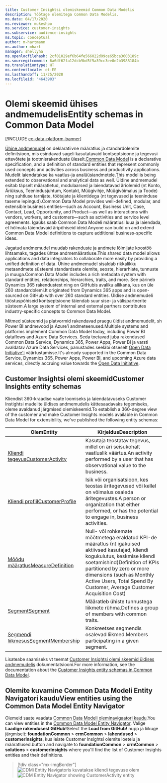 ```yaml
---
title: Customer Insightsi olemiskeemid Common Data Modelis
description: Töötage olemitega Common Data Modelis.
ms.date: 04/17/2020
ms.reviewer: mukeshpo
ms.service: customer-insights
ms.subservice: audience-insights
ms.topic: conceptual
author: m-hartmann
ms.author: mhart
manager: shellyha
ms.openlocfilehash: 2cf01029ef6b64fe566022d09ce65bca3603189c
ms.sourcegitcommit: 6a6df62fa12dcb9bd5f5a39cc3ee0e2b3988184b
ms.translationtype: HT
ms.contentlocale: et-EE
ms.lasthandoff: 11/25/2020
ms.locfileid: "4643903"
---
```

# <a name="entity-schemas-in-common-data-model"></a><span data-ttu-id="c2c61-103">Olemi skeemid ühises andmemudelis</span><span class="sxs-lookup"><span data-stu-id="c2c61-103">Entity schemas in Common Data Model</span></span>

[!INCLUDE [cc-data-platform-banner](../includes/cc-data-platform-banner.md)]

<span data-ttu-id="c2c61-104">[Ühine andmemudel](https://docs.microsoft.com/common-data-model/) on deklaratiivne määratlus ja standardolemite definitsioon, mis esindavad sageli kasutatavaid kontseptsioone ja tegevusi ettevõtete ja tootmisrakenduste üleselt.</span><span class="sxs-lookup"><span data-stu-id="c2c61-104">[Common Data Model](https://docs.microsoft.com/common-data-model/) is a declarative specification, and a definition of standard entities that represent commonly used concepts and activities across business and productivity applications.</span></span> <span data-ttu-id="c2c61-105">Mudelit laiendatakse ka vaatlus-ja analüüsiandmetele.</span><span class="sxs-lookup"><span data-stu-id="c2c61-105">This model is being extended to observational and analytical data as well.</span></span> <span data-ttu-id="c2c61-106">Üldine andmemudel esitab täpselt määratletud, modulaarsed ja laiendatavad äriolemid (nt Konto, Äriüksus, Teenindusjuhtum, Kontakt, Müügivihje, Müügivõimalus ja Toode) ning suhtluse tarnijate, töötajate ja klientidega (nt tegevused ja teeninduse taseme lepingud).</span><span class="sxs-lookup"><span data-stu-id="c2c61-106">Common Data Model provides well-defined, modular, and extensible business entities—such as Account, Business Unit, Case, Contact, Lead, Opportunity, and Product—as well as interactions with vendors, workers, and customers—such as activities and service level agreements.</span></span> <span data-ttu-id="c2c61-107">Igaüks saab Common Data Modeli määratlusi luua ja laiendada, et hõlmata täiendavaid äripõhiseid ideid.</span><span class="sxs-lookup"><span data-stu-id="c2c61-107">Anyone can build on and extend Common Data Model definitions to capture additional business-specific ideas.</span></span>

<span data-ttu-id="c2c61-108">Jagatud andmemudel muudab rakenduste ja andmete lõimijate koostöö lihtsamaks, tagades ühtse andmemääratluse.</span><span class="sxs-lookup"><span data-stu-id="c2c61-108">This shared data model allows applications and data integrators to collaborate more easily by providing a unified definition of data.</span></span> <span data-ttu-id="c2c61-109">Ühine andmemudel sisaldab rikkalikku metaandmete süsteemi standardsete olemite, seoste, hierarhiate, tunnuste ja muuga.</span><span class="sxs-lookup"><span data-stu-id="c2c61-109">Common Data Model includes a rich metadata system with standard entities, relationships, hierarchies, traits, and more.</span></span> <span data-ttu-id="c2c61-110">See pärineb Dynamics 365 rakendustest ning on GitHubis avaliku allikana, kus on üle 260 standardolemi.</span><span class="sxs-lookup"><span data-stu-id="c2c61-110">It originated from Dynamics 365 apps and is open-sourced on GitHub with over 260 standard entities.</span></span> <span data-ttu-id="c2c61-111">Üldise andmemudeli tööstuspõhiseid kontseptsioone täiendab suur sise- ja välispartnerite süsteem.</span><span class="sxs-lookup"><span data-stu-id="c2c61-111">A large system of internal and external partners contributes industry-specific concepts to Common Data Model.</span></span>

<span data-ttu-id="c2c61-112">Mitmed süsteemid ja platvormid rakendavad praegu üldist andmemudelit, sh Power BI andmevood ja Azure’i andmeteenused.</span><span class="sxs-lookup"><span data-stu-id="c2c61-112">Multiple systems and platforms implement Common Data Model today, including Power BI dataflows and Azure Data Services.</span></span> <span data-ttu-id="c2c61-113">Seda toetavad juba rakendused Common Data Service, Dynamics 365, Power Apps, Power BI ja varsti avaldatav Azure Data Services, panustades seeläbi otseselt [Open Data Initiative'i](https://www.microsoft.com/open-data-initiative) väärtustamisse.</span><span class="sxs-lookup"><span data-stu-id="c2c61-113">It's already supported in the Common Data Service, Dynamics 365, Power Apps, Power BI, and upcoming Azure data services, directly accruing value towards the [Open Data Initiative](https://www.microsoft.com/open-data-initiative).</span></span>

## <a name="customer-insights-entity-schemas"></a><span data-ttu-id="c2c61-114">Customer Insightsi olemi skeemid</span><span class="sxs-lookup"><span data-stu-id="c2c61-114">Customer Insights entity schemas</span></span>

<span data-ttu-id="c2c61-115">Kliendist 360-kraadise vaate loomiseks ja laiendatavuseks Customer Instightsi mudelite üldises andmemudelis kättesaadavaks tegemiseks, oleme avaldanud järgmised olemiskeemid.</span><span class="sxs-lookup"><span data-stu-id="c2c61-115">To establish a 360-degree view of the customer and make Customer Insights models available in Common Data Model for extensibility, we've published the following entity schemas:</span></span>

| <span data-ttu-id="c2c61-116">Olem</span><span class="sxs-lookup"><span data-stu-id="c2c61-116">Entity</span></span> | <span data-ttu-id="c2c61-117">Kirjeldus</span><span class="sxs-lookup"><span data-stu-id="c2c61-117">Description</span></span> |
|---------|---------|
|[<span data-ttu-id="c2c61-118">Kliendi tegevus</span><span class="sxs-lookup"><span data-stu-id="c2c61-118">CustomerActivity</span></span>](https://docs.microsoft.com/common-data-model/schema/core/applicationcommon/foundationcommon/crmcommon/solutions/customerinsights/customeractivity) | <span data-ttu-id="c2c61-119">Kasutaja teostatav tegevus, millel on äri seisukohalt vaatluslik väärtus.</span><span class="sxs-lookup"><span data-stu-id="c2c61-119">An activity performed by a user that has observational value to the business.</span></span> |
|[<span data-ttu-id="c2c61-120">Kliendi profiil</span><span class="sxs-lookup"><span data-stu-id="c2c61-120">CustomerProfile</span></span>](https://docs.microsoft.com/common-data-model/schema/core/applicationcommon/foundationcommon/crmcommon/solutions/customerinsights/customerprofile) | <span data-ttu-id="c2c61-121">Isik või organisatsioon, kes teostas äritegevused või kellel on võimalus osaleda äritegevustes.</span><span class="sxs-lookup"><span data-stu-id="c2c61-121">A person or organization that either performed, or has the potential to engage in, business activities.</span></span> |
|[<span data-ttu-id="c2c61-122">Mõõdu määratlus</span><span class="sxs-lookup"><span data-stu-id="c2c61-122">MeasureDefinition</span></span>](https://docs.microsoft.com/common-data-model/schema/core/applicationcommon/foundationcommon/crmcommon/solutions/customerinsights/measuredefinition) | <span data-ttu-id="c2c61-123">Null- või rohkemate mõõtmetega eraldatud KPI-de määratlus (nt igakuised aktiivsed kasutajad, kliendi kogukulutus, keskmise kliendi soetamishind)</span><span class="sxs-lookup"><span data-stu-id="c2c61-123">Definition of KPIs partitioned by zero or more dimensions (such as Monthly Active Users, Total Spend By Customer, Average Customer Acquisition Cost)</span></span> |
|[<span data-ttu-id="c2c61-124">Segment</span><span class="sxs-lookup"><span data-stu-id="c2c61-124">Segment</span></span>](https://docs.microsoft.com/common-data-model/schema/core/applicationcommon/foundationcommon/crmcommon/solutions/customerinsights/segment) | <span data-ttu-id="c2c61-125">Määratleb ühiste tunnustega liikmete rühma.</span><span class="sxs-lookup"><span data-stu-id="c2c61-125">Defines a group of members with common traits.</span></span> |
|[<span data-ttu-id="c2c61-126">Segmendi liikmesus</span><span class="sxs-lookup"><span data-stu-id="c2c61-126">SegmentMembership</span></span>](https://docs.microsoft.com/common-data-model/schema/core/applicationcommon/foundationcommon/crmcommon/solutions/customerinsights/segmentmembership) | <span data-ttu-id="c2c61-127">Konkreetses segmendis osalevad liikmed.</span><span class="sxs-lookup"><span data-stu-id="c2c61-127">Members participating in a given segment.</span></span> |

<span data-ttu-id="c2c61-128">Lisateabe saamiseks vt teemat [Customer Insightsi olemi skeemid üldises andmemudelis](https://docs.microsoft.com/common-data-model/schema/core/applicationcommon/foundationcommon/crmcommon/solutions/customerinsights/overview) dokumentatsiooni.</span><span class="sxs-lookup"><span data-stu-id="c2c61-128">For more information, see the documentation about the [Customer Insights entity schemas in Common Data Model](https://docs.microsoft.com/common-data-model/schema/core/applicationcommon/foundationcommon/crmcommon/solutions/customerinsights/overview).</span></span>

## <a name="view-entities-using-the-common-data-model-entity-navigator"></a><span data-ttu-id="c2c61-129">Olemite kuvamine Common Data Modeli Entity Navigatori kaudu</span><span class="sxs-lookup"><span data-stu-id="c2c61-129">View entities using the Common Data Model Entity Navigator</span></span>

<span data-ttu-id="c2c61-130">Olemeid saate vaadata [Common Data Modeli oleminavigaatori kaudu](https://microsoft.github.io/CDM/).</span><span class="sxs-lookup"><span data-stu-id="c2c61-130">You can view entities in the [Common Data Model Entity Navigator](https://microsoft.github.io/CDM/).</span></span> <span data-ttu-id="c2c61-131">Valige **Laadige rakendusest GitHub!**</span><span class="sxs-lookup"><span data-stu-id="c2c61-131">Select the **Load from GitHub!**</span></span> <span data-ttu-id="c2c61-132">nupp ja liikuge järgmiselt: **foundationCommon** > **crmCommon** > **lahendused** > **customerInsights**, kus leiate Customer Insightsi olemite loetelu ja määratlused.</span><span class="sxs-lookup"><span data-stu-id="c2c61-132">button and navigate to **foundationCommon** > **crmCommon** > **solutions** > **customerInsights** where you'll find the list of Customer Insights entities and their definitions.</span></span>
> [!div class="mx-imgBorder"]
> <span data-ttu-id="c2c61-133">![CDMi Entity Navigatoris kuvatakse kliendi tegevuse olem](media/CDM-entity-navigator.png "CDMi Entity Navigatoris kuvatakse kliendi tegevuse olem")</span><span class="sxs-lookup"><span data-stu-id="c2c61-133">![CDM Entity Navigator showing CustomerActivity entity](media/CDM-entity-navigator.png "CDM Entity Navigator showing CustomerActivity entity")</span></span>
